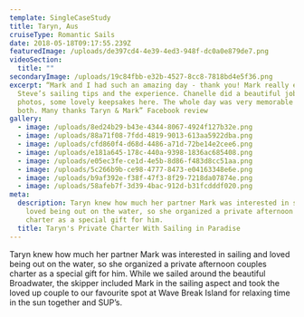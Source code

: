 ```yaml
---
template: SingleCaseStudy
title: Taryn, Aus
cruiseType: Romantic Sails
date: 2018-05-18T09:17:55.239Z
featuredImage: /uploads/de397cd4-4e39-4ed3-948f-dc0a0e879de7.png
videoSection:
  title: ""
secondaryImage: /uploads/19c84fbb-e32b-4527-8cc8-7818bd4e5f36.png
excerpt: “Mark and I had such an amazing day - thank you! Mark really enjoyed
  Steve’s sailing tips and the experience. Chanelle did a beautiful job with our
  photos, some lovely keepsakes here. The whole day was very memorable for us
  both. Many thanks Taryn & Mark” Facebook review
gallery:
  - image: /uploads/8ed24b29-b43e-4344-8067-4924f127b32e.png
  - image: /uploads/88a71f08-7fdd-4819-9013-613aa5922dba.png
  - image: /uploads/cfd860f4-d68d-4486-a71d-72be14e2cee6.png
  - image: /uploads/e181a645-178c-440a-9398-1836ac685408.png
  - image: /uploads/e05ec3fe-ce1d-4e5b-8d86-f483d8cc51aa.png
  - image: /uploads/5c266b9b-ce98-4777-8473-e04163348e6e.png
  - image: /uploads/b9af392e-f38f-47f3-8f29-7218da07874e.png
  - image: /uploads/58afeb7f-3d39-4bac-912d-b31fcdddf020.png
meta:
  description: Taryn knew how much her partner Mark was interested in sailing and
    loved being out on the water, so she organized a private afternoon couples
    charter as a special gift for him.
  title: Taryn's Private Charter With Sailing in Paradise
---
```

Taryn knew how much her partner Mark was interested in sailing and loved being out on the water, so she organized a private afternoon couples charter as a special gift for him. While we sailed around the beautiful Broadwater, the skipper included Mark in the sailing aspect and took the loved up couple to our favourite spot at Wave Break Island for relaxing time in the sun together and SUP’s.

